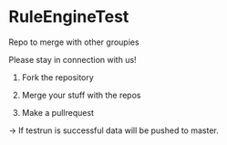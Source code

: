 RuleEngineTest
==============

Repo to merge with other groupies

Please stay in connection with us!

1. Fork the repository

2. Merge your stuff with the repos

3. Make a pullrequest

-> If testrun is successful data will be pushed to master.

